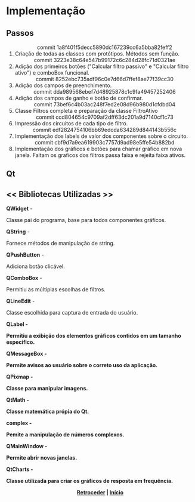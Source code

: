 # Implementação


## Passos

<ol>
	<div align="center">commit 1a8f401f5decc5890dc167239cc6a5bba82feff2</div>
	<li>	Criação de todas as classes com protótipos. Métodos sem função.</li>
	<div align="center">commit 3223e38c64e547b99172c6c284d28fc71d0321ae</div>
	<li>	Adição dos primeiros botões ("Calcular filtro passivo" e "Calcular filtro ativo") e comboBox funcional.</li>
	<div align="center">commit 8252ebc735adf96c0e7d66d7ffef8ae77f39cc30</div>
	<li>	Adição dos campos de preenchimento.</li>
	<div align="center">commit  dda989568ebef7d48925878c1c9fa49457252406</div>
	<li>	Adição dos campos de ganho e botão de confirmar.</li>
	<div align="center">commit  73bef6c4b03ac248f7ed2e08d96b980d1cfdbd04</div>
	<li>	Classe Filtros completa e preparação da classe FiltroAtivo </li>
	<div align="center">commit  ccd804654c9709af2dff63dc201a9d7140cf1c73</div>
	<li>	Impressão dos circuitos de cada tipo de filtro. </li>
	<div align="center">commit  edf2824754106bb69edcda634289d844143b556c</div>
	<li>	Implementação dos labels de valor dos componentes sobre o circuito. </li>
	<div align="center">commit  cbf9d7a9ea619903c7757d9ad98e5ffe54b882bd</div>
	<li>	Implementação dos gráficos e botões para chamar gráfico em nova janela. Faltam
os graficos dos filtros passa faixa e rejeita faixa ativos.	</li>
	
</ol>

## Qt
## << Bibliotecas Utilizadas >>

<strong>QWidget</strong> -
	<p>Classe pai do programa, base para todos componentes gráficos.</p>
<strong>QString</strong> -
	<p>Fornece métodos de manipulação de string.</p>
<strong>QPushButton</strong> -
	<p>Adiciona botão clicável.</p>
<strong>QComboBox</strong> -
	<p>Permitiu as múltiplas escolhas de filtros.</p>
<strong>QLineEdit</strong> - 
	<p>Classe escolhida para captura de entrada do usuário.</p>
<strong><strong>QLabel</strong> -
	<p>Permitiu a exibição dos elementos gráficos contidos em um tamanho específico.</p>
<strong>QMessageBox</strong> -
	<p>Permite avisos ao usuário sobre o correto uso da aplicação.</p>
<strong>QPixmap</strong> -
	<p>Classe para manipular imagens.</p>
<strong>QtMath</strong> -
	<p>Classe matemática própia do Qt.</p>
<strong>complex</strong> -
	<p>Pemite a manipulação de números complexos.</p>
<strong>QMainWindow</strong> -
	<p>Permite abrir novas janelas.</p>
<strong>QtCharts</strong> -
	<p>Classe utilizada para criar os gráficos de resposta em frequência.</p>

<div align="center">

[Retroceder](projeto.md) | [Início](analise.md)

</div>